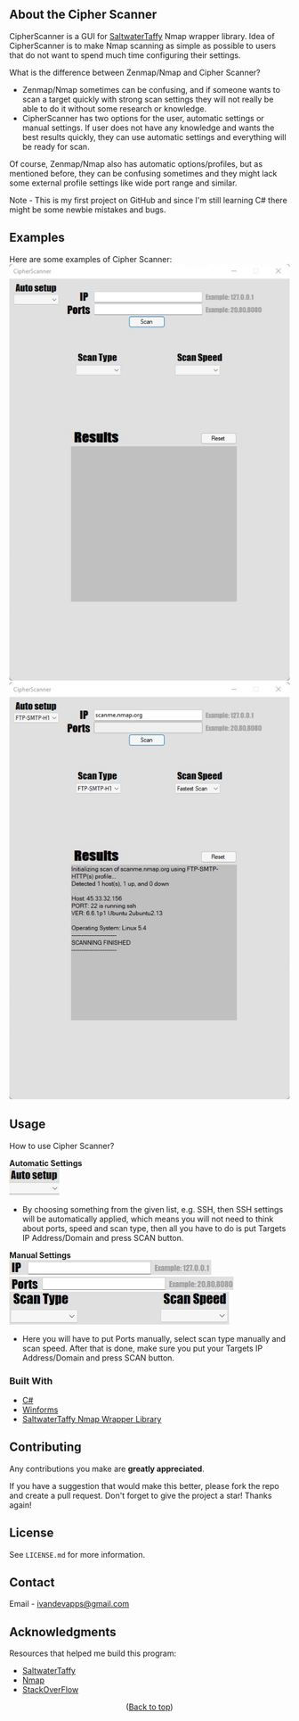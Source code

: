 <!-- ABOUT THE PROJECT -->
## About the Cipher Scanner

CipherScanner is a GUI for [SaltwaterTaffy](https://github.com/thomdixon/SaltwaterTaffy) Nmap wrapper library.
Idea of CipherScanner is to make Nmap scanning as simple as possible to users that do not want to spend much time configuring their settings.

What is the difference between Zenmap/Nmap and Cipher Scanner?
* Zenmap/Nmap sometimes can be confusing, and if someone wants to scan a target quickly with strong scan settings they will not really be able to do it without some research or knowledge.
* CipherScanner has two options for the user, automatic settings or manual settings. If user does not have any knowledge and wants the best results quickly, they can use automatic settings and everything will be ready for scan.

Of course, Zenmap/Nmap also has automatic options/profiles, but as mentioned before, they can be confusing sometimes and they might lack some external profile settings like wide port range and similar.

Note - This is my first project on GitHub and since I'm still learning C# there might be some newbie mistakes and bugs.

<!-- GETTING STARTED -->
## Examples

Here are some examples of Cipher Scanner:</br>
![](images/cs-1.jpg)</br>
![](images/cs-2.jpg)


<!-- USAGE EXAMPLES -->
## Usage

How to use Cipher Scanner?  

**Automatic Settings**  
![](images/cs-Auto.jpg)</br>
* By choosing something from the given list, e.g. SSH, then SSH settings will be automatically applied, which means you will not need to think about ports, speed and scan type, then all you have to do is put Targets IP Address/Domain and press SCAN button.

**Manual Settings**  
![](images/cs-IP.jpg)</br>
![](images/cs-Ports.jpg)</br>
![](images/cs-TypeSpeed.jpg)</br>
* Here you will have to put Ports manually, select scan type manually and scan speed. After that is done, make sure you put your Targets IP Address/Domain and press SCAN button.

### Built With

* [C#](https://docs.microsoft.com/en-us/dotnet/csharp/)
* [Winforms](https://docs.microsoft.com/en-us/dotnet/desktop/winforms/?view=netdesktop-6.0)
* [SaltwaterTaffy Nmap Wrapper Library](https://github.com/thomdixon/SaltwaterTaffy)

<!-- CONTRIBUTING -->
## Contributing

Any contributions you make are **greatly appreciated**.

If you have a suggestion that would make this better, please fork the repo and create a pull request.
Don't forget to give the project a star! Thanks again!

<!-- LICENSE -->
## License

See `LICENSE.md` for more information.

<!-- CONTACT -->
## Contact

Email - ivandevapps@gmail.com

<!-- ACKNOWLEDGMENTS -->
## Acknowledgments

Resources that helped me build this program:

* [SaltwaterTaffy](https://github.com/thomdixon/SaltwaterTaffy)
* [Nmap](https://nmap.org)
* [StackOverFlow](https://stackoverflow.com)

<p align="center">(<a href="#top">Back to top</a>)</p>

